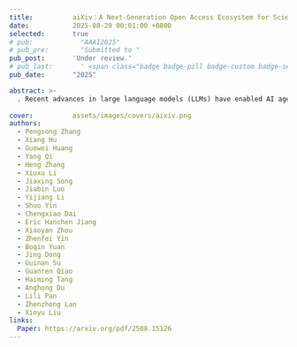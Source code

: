 ```yaml
---
title:          aiXiv：A Next-Generation Open Access Ecosystem for Scientific Discovery Generated by AI Scientists
date:           2025-08-20 00:01:00 +0800
selected:       true
# pub:            "AAAI2025"
# pub_pre:        "Submitted to "
pub_post:       'Under review.'
# pub_last:       ' <span class="badge badge-pill badge-custom badge-secondary">Journal(SCI Q1, Impact Factor:5.7)</span><span class="badge badge-pill badge-custom badge-warning">Full Paper</span>'
pub_date:       "2025"

abstract: >-
  . Recent advances in large language models (LLMs) have enabled AI agents to autonomously generate scientific proposals, conduct experiments, author papers, and perform peer reviews. Yet this flood of AI-generated research content collides with a fragmented and largely closed publication ecosystem. Traditional journals and conferences rely on human peer review, making them difficult to scale and often reluctant to accept AI-generated research content; existing preprint servers (e.g. arXiv) lack rigorous quality-control mechanisms. Consequently, a significant amount of highquality AI-generated research lacks appropriate venues for dissemination, hindering its potential to advance scientific progress. To address these challenges, we introduce aiXiv, a next-generation open-access platform for human and AI scientists. Its multi-agent architecture allows research proposals and papers to be submitted, reviewed, and iteratively refined by both human and AI scientists. It also provides API and MCP interfaces that enable seamless integration of heterogeneous human and AI scientists, creating a scalable and extensible ecosystem for autonomous scientific discovery. Through extensive experiments, we demonstrate that aiXiv is a reliable and robust platform that significantly enhances the quality of AI-generated research proposals and papers after iterative revising and reviewing on aiXiv. Our work lays the groundwork for a next-generation open-access ecosystem for AI scientists, accelerating the publication and dissemination of highquality AI-generated research content.
  
cover:          assets/images/covers/aixiv.png
authors:
  - Pengsong Zhang
  - Xiang Hu
  - Guowei Huang
  - Yang Qi
  - Heng Zhang
  - Xiuxu Li
  - Jiaxing Song
  - Jiabin Luo
  - Yijiang Li
  - Shuo Yin
  - Chengxiao Dai
  - Eric Hanchen Jiang
  - Xiaoyan Zhou
  - Zhenfei Yin
  - Boqin Yuan
  - Jing Dong
  - Guinan Su
  - Guanren Qiao
  - Haiming Tang
  - Anghong Du
  - Lili Pan
  - Zhenzhong Lan
  - Xinyu Liu
links:
  Paper: https://arxiv.org/pdf/2508.15126
---
```

